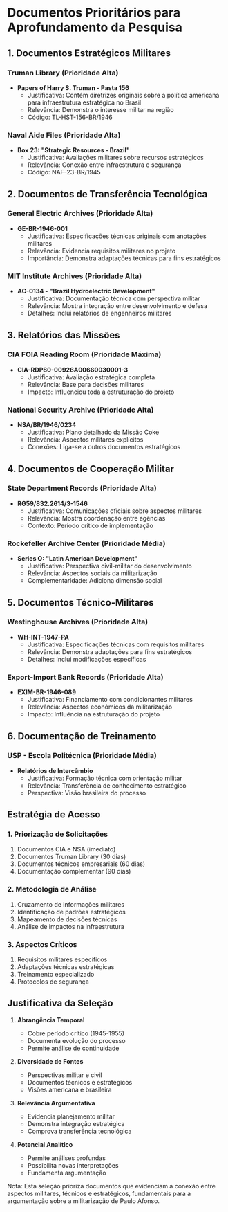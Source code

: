 # Documentos Prioritários para Aprofundamento da Pesquisa

## 1. Documentos Estratégicos Militares

### Truman Library (Prioridade Alta)
- **Papers of Harry S. Truman - Pasta 156**
  * Justificativa: Contém diretrizes originais sobre a política americana para infraestrutura estratégica no Brasil
  * Relevância: Demonstra o interesse militar na região
  * Código: TL-HST-156-BR/1946

### Naval Aide Files (Prioridade Alta)
- **Box 23: "Strategic Resources - Brazil"**
  * Justificativa: Avaliações militares sobre recursos estratégicos
  * Relevância: Conexão entre infraestrutura e segurança
  * Código: NAF-23-BR/1945

## 2. Documentos de Transferência Tecnológica

### General Electric Archives (Prioridade Alta)
- **GE-BR-1946-001**
  * Justificativa: Especificações técnicas originais com anotações militares
  * Relevância: Evidencia requisitos militares no projeto
  * Importância: Demonstra adaptações técnicas para fins estratégicos

### MIT Institute Archives (Prioridade Alta)
- **AC-0134 - "Brazil Hydroelectric Development"**
  * Justificativa: Documentação técnica com perspectiva militar
  * Relevância: Mostra integração entre desenvolvimento e defesa
  * Detalhes: Inclui relatórios de engenheiros militares

## 3. Relatórios das Missões

### CIA FOIA Reading Room (Prioridade Máxima)
- **CIA-RDP80-00926A00660030001-3**
  * Justificativa: Avaliação estratégica completa
  * Relevância: Base para decisões militares
  * Impacto: Influenciou toda a estruturação do projeto

### National Security Archive (Prioridade Alta)
- **NSA/BR/1946/0234**
  * Justificativa: Plano detalhado da Missão Coke
  * Relevância: Aspectos militares explícitos
  * Conexões: Liga-se a outros documentos estratégicos

## 4. Documentos de Cooperação Militar

### State Department Records (Prioridade Alta)
- **RG59/832.2614/3-1546**
  * Justificativa: Comunicações oficiais sobre aspectos militares
  * Relevância: Mostra coordenação entre agências
  * Contexto: Período crítico de implementação

### Rockefeller Archive Center (Prioridade Média)
- **Series O: "Latin American Development"**
  * Justificativa: Perspectiva civil-militar do desenvolvimento
  * Relevância: Aspectos sociais da militarização
  * Complementaridade: Adiciona dimensão social

## 5. Documentos Técnico-Militares

### Westinghouse Archives (Prioridade Alta)
- **WH-INT-1947-PA**
  * Justificativa: Especificações técnicas com requisitos militares
  * Relevância: Demonstra adaptações para fins estratégicos
  * Detalhes: Inclui modificações específicas

### Export-Import Bank Records (Prioridade Alta)
- **EXIM-BR-1946-089**
  * Justificativa: Financiamento com condicionantes militares
  * Relevância: Aspectos econômicos da militarização
  * Impacto: Influência na estruturação do projeto

## 6. Documentação de Treinamento

### USP - Escola Politécnica (Prioridade Média)
- **Relatórios de Intercâmbio**
  * Justificativa: Formação técnica com orientação militar
  * Relevância: Transferência de conhecimento estratégico
  * Perspectiva: Visão brasileira do processo

## Estratégia de Acesso

### 1. Priorização de Solicitações
1. Documentos CIA e NSA (imediato)
2. Documentos Truman Library (30 dias)
3. Documentos técnicos empresariais (60 dias)
4. Documentação complementar (90 dias)

### 2. Metodologia de Análise
1. Cruzamento de informações militares
2. Identificação de padrões estratégicos
3. Mapeamento de decisões técnicas
4. Análise de impactos na infraestrutura

### 3. Aspectos Críticos
1. Requisitos militares específicos
2. Adaptações técnicas estratégicas
3. Treinamento especializado
4. Protocolos de segurança

## Justificativa da Seleção

1. **Abrangência Temporal**
   - Cobre período crítico (1945-1955)
   - Documenta evolução do processo
   - Permite análise de continuidade

2. **Diversidade de Fontes**
   - Perspectivas militar e civil
   - Documentos técnicos e estratégicos
   - Visões americana e brasileira

3. **Relevância Argumentativa**
   - Evidencia planejamento militar
   - Demonstra integração estratégica
   - Comprova transferência tecnológica

4. **Potencial Analítico**
   - Permite análises profundas
   - Possibilita novas interpretações
   - Fundamenta argumentação

Nota: Esta seleção prioriza documentos que evidenciam a conexão entre aspectos militares, técnicos e estratégicos, fundamentais para a argumentação sobre a militarização de Paulo Afonso. 